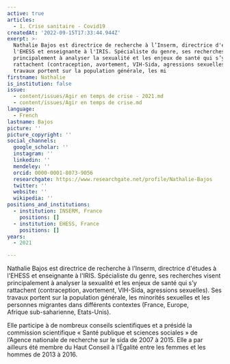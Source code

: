 ```yaml
---
active: true
articles:
  - 1. Crise sanitaire - Covid19
createdAt: '2022-09-15T17:33:44.944Z'
exerpt: >-
  Nathalie Bajos est directrice de recherche à l’Inserm, directrice d'études à
  l'EHESS et enseignante à l'IRIS. Spécialiste du genre, ses recherches visent
  principalement à analyser la sexualité et les enjeux de santé qui s’y
  rattachent (contraception, avortement, VIH-Sida, agressions sexuelles). Ses
  travaux portent sur la population générale, les mi
firstname: Nathalie
is_institution: false
issue:
  - content/issues/Agir en temps de crise - 2021.md
  - content/issues/Agir en temps de crise.md
language:
  - French
lastname: Bajos
picture: ''
picture_copyright: ''
social_channels:
  google_scholar: ''
  instagram: ''
  linkedin: ''
  mendeley: ''
  orcid: 0000-0001-8073-9056
  researchgate: https://www.researchgate.net/profile/Nathalie-Bajos
  twitter: ''
  website: ''
  wikipedia: ''
positions_and_institutions:
  - institution: INSERM, France
    positions: []
  - institution: EHESS, France
    positions: []
years:
  - 2021

---
```

Nathalie Bajos est directrice de recherche à l’Inserm, directrice d'études à l'EHESS et enseignante à l'IRIS. Spécialiste du genre, ses recherches visent principalement à analyser la sexualité et les enjeux de santé qui s’y rattachent (contraception, avortement, VIH-Sida, agressions sexuelles). Ses travaux portent sur la population générale, les minorités sexuelles et les personnes migrantes dans différents contextes (France, Europe,  
 Afrique sub-saharienne, Etats-Unis).

Elle participe à de nombreux conseils scientifiques et a présidé la commission scientifique « Santé publique et sciences sociales » de l’Agence nationale de recherche sur le sida de 2007 à 2015. Elle a par ailleurs été membre du Haut Conseil à l’Égalité entre les femmes et les hommes de 2013 à 2016.